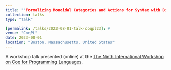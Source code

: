 ```yaml
---
title: ""Formalizing Monoidal Categories and Actions for Syntax with Binders
collection: talks
type: "Talk"

[permalink: /talks/2023-08-01-talk-coqpl23]: #
venue: "CoqPL"
date: 2023-08-01
location: "Boston, Massachusetts, United States"
---
```


A workshop talk presented (online) at the [The Ninth International Workshop on Coq for Programming Languages](https://popl23.sigplan.org/home/CoqPL-2023).